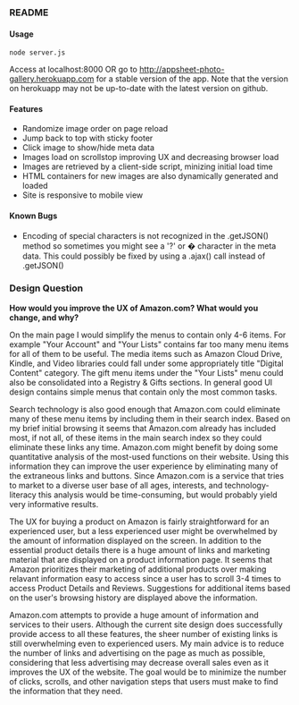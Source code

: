 ### README

#### Usage

`node server.js`

Access at localhost:8000 OR go to http://appsheet-photo-gallery.herokuapp.com for a stable version of the app. Note that the version on herokuapp may not be up-to-date with the latest version on github.


#### Features

* Randomize image order on page reload
* Jump back to top with sticky footer
* Click image to show/hide meta data
* Images load on scrollstop improving UX and decreasing browser load
* Images are retrieved by a client-side script, minizing initial load time
* HTML containers for new images are also dynamically generated and loaded
* Site is responsive to mobile view

#### Known Bugs

* Encoding of special characters is not recognized in the .getJSON() method so sometimes you might see a '?' or � character in the meta data. This could possibly be fixed by using a .ajax() call instead of .getJSON()

### Design Question

**How would you improve the UX of Amazon.com? What would you change, and why?**

On the main page I would simplify the menus to contain only 4-6 items. For example "Your Account" and "Your Lists" contains far too many menu items for all of them to be useful. The media items such as Amazon Cloud Drive, Kindle, and Video libraries could fall under some appropriately title "Digital Content" category. The gift menu items under the "Your Lists" menu could also be consolidated into a Registry & Gifts sections. In general good UI design contains simple menus that contain only the most common tasks.

Search technology is also good enough that Amazon.com could eliminate many of these menu items by including them in their search index. Based on my brief initial browsing it seems that Amazon.com already has included most, if not all, of these items in the main search index so they could eliminate these links any time. Amazon.com might benefit by doing some quantitative analysis of the most-used functions on their website. Using this information they can improve the user experience by eliminating many of the extraneous links and buttons. Since Amazon.com is a service that tries to market to a diverse user base of all ages, interests, and technology-literacy this analysis would be time-consuming, but would probably yield very informative results.

The UX for buying a product on Amazon is fairly straightforward for an experienced user, but a less experienced user might be overwhelmed by the amount of information displayed on the screen. In addition to the essential product details there is a huge amount of links and marketing material that are displayed on a product information page. It seems that Amazon prioritizes their marketing of additional products over making relavant information easy to access since a user has to scroll 3-4 times to access Product Details and Reviews. Suggestions for additional items based on the user's browsing history are displayed above the information.

Amazon.com attempts to provide a huge amount of information and services to their users. Although the current site design does successfully provide access to all these features, the sheer number of existing links is still overwhelming even to experienced users. My main advice is to reduce the number of links and advertising on the page as much as possible, considering that less advertising may decrease overall sales even as it improves the UX of the website. The goal would be to minimize the number of clicks, scrolls, and other navigation steps that users must make to find the information that they need.